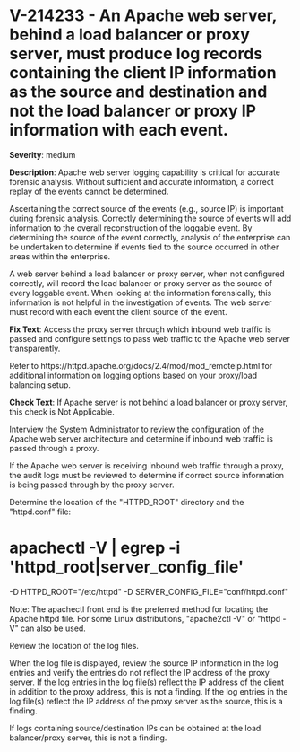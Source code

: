 # V-214233 - An Apache web server, behind a load balancer or proxy server, must produce log records containing the client IP information as the source and destination and not the load balancer or proxy IP information with each event.

**Severity**: medium

**Description**:
Apache web server logging capability is critical for accurate forensic analysis. Without sufficient and accurate information, a correct replay of the events cannot be determined.

Ascertaining the correct source of the events (e.g., source IP) is important during forensic analysis. Correctly determining the source of events will add information to the overall reconstruction of the loggable event. By determining the source of the event correctly, analysis of the enterprise can be undertaken to determine if events tied to the source occurred in other areas within the enterprise.

A web server behind a load balancer or proxy server, when not configured correctly, will record the load balancer or proxy server as the source of every loggable event. When looking at the information forensically, this information is not helpful in the investigation of events. The web server must record with each event the client source of the event.

**Fix Text**:
 Access the proxy server through which inbound web traffic is passed and configure settings to pass web traffic to the Apache web server transparently\.

Refer to https://httpd\.apache\.org/docs/2\.4/mod/mod\_remoteip\.html for additional information on logging options based on your proxy/load balancing setup\.

**Check Text**:
If Apache server is not behind a load balancer or proxy server, this check is Not Applicable.

Interview the System Administrator to review the configuration of the Apache web server architecture and determine if inbound web traffic is passed through a proxy.

If the Apache web server is receiving inbound web traffic through a proxy, the audit logs must be reviewed to determine if correct source information is being passed through by the proxy server.

Determine the location of the "HTTPD_ROOT" directory and the "httpd.conf" file:

# apachectl -V | egrep -i 'httpd_root|server_config_file'
-D HTTPD_ROOT="/etc/httpd"
-D SERVER_CONFIG_FILE="conf/httpd.conf"

Note: The apachectl front end is the preferred method for locating the Apache httpd file. For some Linux distributions, "apache2ctl -V" or  "httpd -V" can also be used. 

Review the location of the log files.

When the log file is displayed, review the source IP information in the log entries and verify the entries do not reflect the IP address of the proxy server.
If the log entries in the log file(s) reflect the IP address of the client in addition to the proxy address, this is not a finding.
If the log entries in the log file(s) reflect the IP address of the proxy server as the source, this is a finding.

If logs containing source/destination IPs can be obtained at the load balancer/proxy server, this is not a finding.
